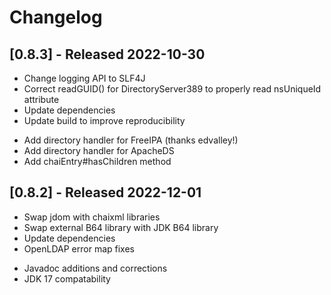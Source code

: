 # Changelog

## [0.8.3] - Released 2022-10-30
- Change logging API to SLF4J
- Correct readGUID() for DirectoryServer389 to properly read nsUniqueId attribute
- Update dependencies
- Update build to improve reproducibility
+ Add directory handler for FreeIPA (thanks edvalley!)
+ Add directory handler for ApacheDS 
+ Add chaiEntry#hasChildren method

## [0.8.2] - Released 2022-12-01
- Swap jdom with chaixml libraries
- Swap external B64 library with JDK B64 library
- Update dependencies
- OpenLDAP error map fixes 
+ Javadoc additions and corrections
+ JDK 17 compatability 

